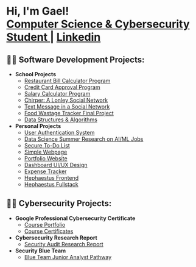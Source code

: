 <h1>Hi, I'm Gael! <br/><a href="https://github.com/alejandro-garf">Computer Science & Cybersecurity Student </a> | <a href="https://www.linkedin.com/in/gael-alejandro-fonseca/">Linkedin</a>

<h2>👨‍💻 Software Development Projects:</h2>

- <b>School Projects</b>
  - [Restaurant Bill Calculator Program](https://github.com/alejandro-garf/Restaurant-Bill-Calculator/tree/main/prob01)
  - [Credit Card Approval Program](https://github.com/alejandro-garf/Credit-Card-Approval/tree/main/prob02)
  - [Salary Calculator Program](https://github.com/alejandro-garf/Salary-Calculator/tree/main/prob02)
  - [Chirper: A Lonley Social Network](https://github.com/alejandro-garf/-Chirper---A-lonely-social-network/tree/main/prob02)
  - [Text Message in a Social Network](https://github.com/alejandro-garf/Text-Message-in-a-Social-Network/tree/main/prob02)
  - [Food Wastage Tracker Final Project](https://github.com/alejandro-garf/Food-Wastage-Project/blob/main/README.md)
  - [Data Structures & Algorithms](https://github.com/alejandro-garf/Data-Structures-and-Algorithms)
- <b>Personal Projects</b>
  - [User Authentication System](https://github.com/alejandro-garf/User-Authetication-System)
  - [Data Science Summer Research on AI/ML Jobs](https://github.com/alejandro-garf/Data-Science-Summer-Research-)
  - [Secure To-Do List](https://github.com/alejandro-garf/ToDoList/blob/main/README.md)
  - [Simple Webpage](https://github.com/alejandro-garf/Simple-Webpage/blob/main/README.md)
  - [Portfolio Website](https://github.com/alejandro-garf/PortfolioWebsite)
  - [Dashboard UI/UX Design](https://github.com/alejandro-garf/Hephaestus/blob/main/Dashboard/README.md)
  - [Expense Tracker](https://github.com/alejandro-garf/ExpenseTracker/tree/main)
  - [Hephaestus Frontend](https://github.com/alejandro-garf/Hephaestus-Webapp/blob/main/README.md)
  - [Hephaestus Fullstack](https://github.com/alejandro-garf/HephaestusFullStack)

 <h2>👨‍💻 Cybersecurity Projects:</h2>

 - <b>Google Professional Cybersecurity Certificate</b>
   - [Course Portfolio](https://github.com/alejandro-garf/GoogleCybersecurityPortfolio/blob/main/README.md)
   - [Course Certificates](https://github.com/alejandro-garf/Certificates/blob/main/README.md)
 - <b>Cybersecurity Research Report</b>
   - [Security Audit Research Report](https://github.com/alejandro-garf/CPSC-253-Research-Report)
- <b>Security Blue Team</b>
   - [Blue Team Junior Analyst Pathway](https://github.com/alejandro-garf/Blue-Team-Junior-Analyst/blob/main/README.md)




